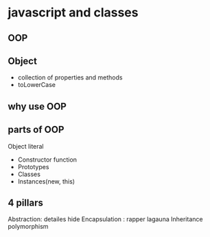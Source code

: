 # javascript and classes


## OOP 

## Object
- collection of properties and methods
- toLowerCase

## why use OOP


## parts of OOP
Object literal

- Constructor function
- Prototypes
- Classes
- Instances(new, this)

## 4 pillars
Abstraction: detailes hide
Encapsulation : rapper lagauna
Inheritance 
polymorphism 



